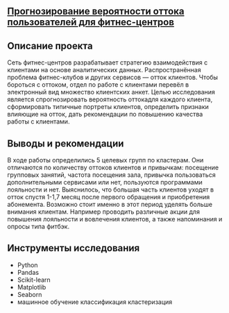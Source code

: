 ## [Прогнозирование вероятности оттока пользователей для фитнес-центров](https://nbviewer.jupyter.org/github/KseniyaCherednikova/projects/blob/main/%D0%A4%D0%B8%D1%82%D0%BD%D0%B5%D1%81_%D1%86%D0%B5%D0%BD%D1%82%D1%80/%D0%A4%D0%B8%D1%82%D0%BD%D0%B5%D1%81_%D1%86%D0%B5%D0%BD%D1%82%D1%80.ipynb)

## Описание проекта
Сеть фитнес-центров разрабатывает стратегию взаимодействия с клиентами на основе аналитических данных.
Распространённая проблема фитнес-клубов и других сервисов — отток клиентов.
Чтобы бороться с оттоком, отдел по работе с клиентами перевёл в электронный вид множество клиентских анкет. Целью исследования является спрогнозировать вероятность оттокадля каждого клиента, сформировать типичные портреты клиентов, определить признаки влияющие на отток, дать рекомендации по повышению качества работы с клиентами.
        

## Выводы и рекомендации
В ходе работы определились 5 целевых групп по кластерам. Они отличаются по количеству оттоков клиентов и привычкам: посещение групповых занятий, частота посещения зала, привычка пользоваться дополнительными сервисами или нет, пользуются программами лояльности и нет. Выяснилось, что большая часть клиентов уходят в отток спустя 1-1,7 месяц после первого обращения и приобретения абонемента. Возможно стоит именно в этот период уделять больше внимания клиентам. Например проводить различные акции для повышения лояльности и вовлечения клиентов, а также напоминания и опросы типа фитбэк.

## Инструменты исследования
- Python
- Pandas
- Scikit-learn
- Matplotlib
- Seaborn
- машинное обучение классификация кластеризация
